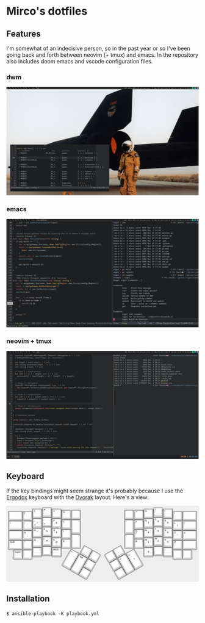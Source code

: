 # Mirco's dotfiles

## Features
I'm somewhat of an indecisive person, so in the past year or so I've been going back and forth between neovim (+ tmux) and emacs. In the repository also includes doom emacs and vscode configuration files.

### dwm
![](https://raw.githubusercontent.com/mircodezorzi/dotfiles/master/screenshots/201204-1739-32.png)

### emacs
![](https://raw.githubusercontent.com/mircodezorzi/dotfiles/master/screenshots/201204-1734-35.png)

### neovim + tmux
![](https://raw.githubusercontent.com/mircodezorzi/dotfiles/master/screenshots/201205-0058-41.png)

## Keyboard
If the key bindings might seem strange it's probably because I use the [Ergodox](https://www.ergodox.io/) keyboard with the [Dvorak](https://www.dvorak-keyboard.com/) layout. Here's a view:

![](https://raw.githubusercontent.com/mircodezorzi/dotfiles/master/keyboard-layout.png)

## Installation
```
$ ansible-playbook -K playbook.yml
```
